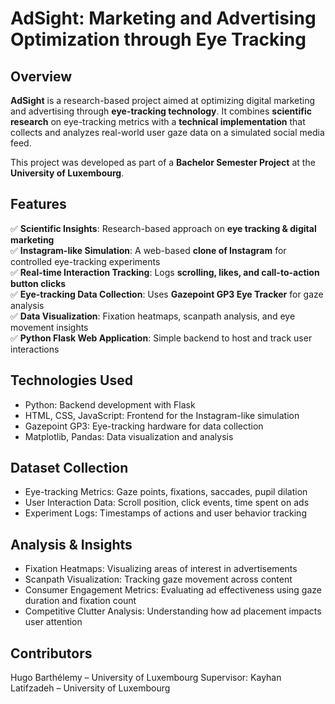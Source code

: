 # AdSight: Marketing and Advertising Optimization through Eye Tracking

## Overview

**AdSight** is a research-based project aimed at optimizing digital marketing and advertising through **eye-tracking technology**. It combines **scientific research** on eye-tracking metrics with a **technical implementation** that collects and analyzes real-world user gaze data on a simulated social media feed.

This project was developed as part of a **Bachelor Semester Project** at the **University of Luxembourg**.

## Features

✅ **Scientific Insights**: Research-based approach on **eye tracking & digital marketing**  
✅ **Instagram-like Simulation**: A web-based **clone of Instagram** for controlled eye-tracking experiments  
✅ **Real-time Interaction Tracking**: Logs **scrolling, likes, and call-to-action button clicks**  
✅ **Eye-tracking Data Collection**: Uses **Gazepoint GP3 Eye Tracker** for gaze analysis  
✅ **Data Visualization**: Fixation heatmaps, scanpath analysis, and eye movement insights  
✅ **Python Flask Web Application**: Simple backend to host and track user interactions  


## Technologies Used
- Python: Backend development with Flask
- HTML, CSS, JavaScript: Frontend for the Instagram-like simulation
- Gazepoint GP3: Eye-tracking hardware for data collection
- Matplotlib, Pandas: Data visualization and analysis

## Dataset Collection
- Eye-tracking Metrics: Gaze points, fixations, saccades, pupil dilation
- User Interaction Data: Scroll position, click events, time spent on ads
- Experiment Logs: Timestamps of actions and user behavior tracking

## Analysis & Insights
- Fixation Heatmaps: Visualizing areas of interest in advertisements
- Scanpath Visualization: Tracking gaze movement across content
- Consumer Engagement Metrics: Evaluating ad effectiveness using gaze duration and fixation count
- Competitive Clutter Analysis: Understanding how ad placement impacts user attention

## Contributors
Hugo Barthélemy – University of Luxembourg
Supervisor: Kayhan Latifzadeh – University of Luxembourg

